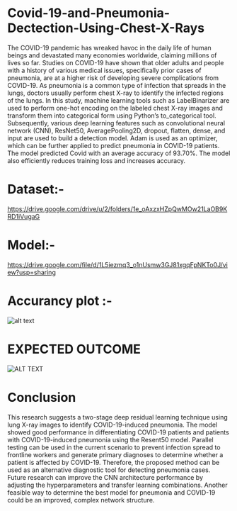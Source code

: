 # Covid-19-and-Pneumonia-Dectection-Using-Chest-X-Rays

The COVID-19 pandemic has wreaked havoc in the daily life of human beings and devastated many economies worldwide, claiming millions of lives so far. Studies on COVID-19 have shown that older adults and people with a history of various medical issues, specifically prior cases of pneumonia, are at a higher risk of developing severe complications from COVID-19. As pneumonia is a common type of infection that spreads in the lungs, doctors usually perform chest X-ray to identify the infected regions of the lungs. In this study, machine learning tools such as LabelBinarizer are used to perform one-hot encoding on the labeled chest X-ray images and transform them into categorical form using Python’s to_categorical tool. Subsequently, various deep learning features such as convolutional neural network (CNN), ResNet50, AveragePooling2D, dropout, flatten, dense, and input are used to build a detection model. Adam is used as an optimizer, which can be further applied to predict pneumonia in COVID-19 patients. The model predicted Covid with an average accuracy of 93.70%. The model also efficiently reduces training loss and increases accuracy.

# Dataset:- 
 
 https://drive.google.com/drive/u/2/folders/1e_oAxzxHZpQwMOw21LaOB9KRD1iVugaG
 
 # Model:-
 
 https://drive.google.com/file/d/1L5iezmq3_o1nUsmw3GJ81xgqFpNKTo0J/view?usp=sharing
 
 # Accurancy plot :-
![alt text](https://user-images.githubusercontent.com/86012289/139533187-ce32206f-997c-4a4a-bace-5508f57b84b9.jpg)

# EXPECTED OUTCOME
![ALT TEXT](https://drive.google.com/file/d/12pkTOoCN2NkTOQVz07flA3xfs0cHbUU6/view?usp=sharing)

# Conclusion

This research suggests a two-stage deep residual learning technique using lung X-ray images to identify COVID-19-induced pneumonia. The model showed good performance in differentiating COVID-19 patients and patients with COVID-19-induced pneumonia using the Resent50 model. Parallel testing can be used in the current scenario to prevent infection spread to frontline workers and generate primary diagnoses to determine whether a patient is affected by COVID-19. Therefore, the proposed method can be used as an alternative diagnostic tool for detecting pneumonia cases. Future research can improve the CNN architecture performance by adjusting the hyperparameters and transfer learning combinations. Another feasible way to determine the best model for pneumonia and COVID-19 could be an improved, complex network structure.
